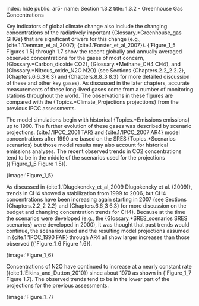 index: hide
public: ar5-
name: Section 1.3.2
title: 1.3.2 - Greenhouse Gas Concentrations

Key indicators of global climate change also include the changing concentrations of the radiatively important {Glossary.*Greenhouse_gas GHGs} that are significant drivers for this change (e.g., {cite.1.'Denman_et_al_2007}; {cite.1.'Forster_et_al_2007}). {'Figure_1_5 Figures 1.5} through 1.7 show the recent globally and annually averaged observed concentrations for the gases of most concern, {Glossary.*Carbon_dioxide CO2}, {Glossary.*Methane_CH4 CH4}, and {Glossary.*Nitrous_oxide_N2O N2O} (see Sections {Chapters.2.2_2 2.2}, {Chapters.6.6_3 6.3} and {Chapters.8.8_3 8.3} for more detailed discussion of these and other key gases). As discussed in the later chapters, accurate measurements of these long-lived gases come from a number of monitoring stations throughout the world. The observations in these figures are compared with the {Topics.*Climate_Projections projections} from the previous IPCC assessments.

The model simulations begin with historical {Topics.*Emissions emissions} up to 1990. The further evolution of these gases was described by scenario projections. {cite.1.'IPCC_2001 TAR} and {cite.1.'IPCC_2007 AR4} model concentrations after 1990 are based on the SRES {Topics.*Scenarios scenarios} but those model results may also account for historical emissions analyses. The recent observed trends in CO2 concentrations tend to be in the middle of the scenarios used for the projections ({'Figure_1_5 Figure 1.5}).

{image:'Figure_1_5}

As discussed in {cite.1.'Dlugokencky_et_al_2009 Dlugokencky et al. (2009)}, trends in CH4 showed a stabilization from 1999 to 2006, but CH4 concentrations have been increasing again starting in 2007 (see Sections {Chapters.2.2_2 2.2} and {Chapters.6.6_3 6.3} for more discussion on the budget and changing concentration trends for CH4). Because at the time the scenarios were developed (e.g., the {Glossary.*SRES_scenarios SRES scenarios} were developed in 2000), it was thought that past trends would continue, the scenarios used and the resulting model projections assumed in {cite.1.'IPCC_1990 FAR} through AR4 all show larger increases than those observed ({'Figure_1_6 Figure 1.6}).

{image:'Figure_1_6}

Concentrations of N2O have continued to increase at a nearly constant rate ({cite.1.'Elkins_and_Dutton_2010}) since about 1970 as shown in {'Figure_1_7 Figure 1.7}. The observed trends tend to be in the lower part of the projections for the previous assessments.

{image:'Figure_1_7}
